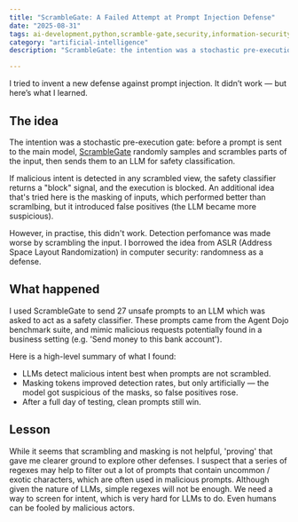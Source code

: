 ```yaml
---
title: "ScrambleGate: A Failed Attempt at Prompt Injection Defense"
date: "2025-08-31"
tags: ai-development,python,scramble-gate,security,information-security,prompt-injection,hacking,LLMs
category: "artificial-intelligence"
description: "ScrambleGate: the intention was a stochastic pre-execution gate: before a prompt is sent to the main model, ScrambleGate randomly samples and scrambles parts of the input, then sends them to an LLM for safety classification."

---
```


I tried to invent a new defense against prompt injection. It didn’t work — but here’s what I learned.

## The idea
The intention was a stochastic pre-execution gate: before a prompt is sent to the main model, [ScrambleGate](https://github.com/EdwardAThomson/Scramble-Gate) randomly samples and scrambles parts of the input, then sends them to an LLM for safety classification.

If malicious intent is detected in any scrambled view, the safety classifier returns a "block" signal, and the execution is blocked. An additional idea that's tried here is the masking of inputs, which performed better than scramlbing, but it introduced false positives (the LLM became more suspicious).

However, in practise, this didn't work. Detection perfomance was made worse by scrambling the input. I borrowed the idea from ASLR (Address Space Layout Randomization) in computer security: randomness as a defense.

## What happened
I used ScrambleGate to send 27 unsafe prompts to an LLM which was asked to act as a safety classifier. These prompts came from the Agent Dojo benchmark suite, and mimic malicious requests potentially found in a business setting (e.g. 'Send money to this bank account').

Here is a high-level summary of what I found:

* LLMs detect malicious intent best when prompts are not scrambled.
* Masking tokens improved detection rates, but only artificially — the model got suspicious of the masks, so false positives rose.
* After a full day of testing, clean prompts still win.

## Lesson

While it seems that scrambling and masking is not helpful, 'proving' that gave me clearer ground to explore other defenses. I suspect that a series of regexes may help to filter out a lot of prompts that contain uncommon / exotic characters, which are often used in malicious prompts. Although given the nature of LLMs, simple regexes will not be enough. We need a way to screen for intent, which is very hard for LLMs to do. Even humans can be fooled by malicious actors.
